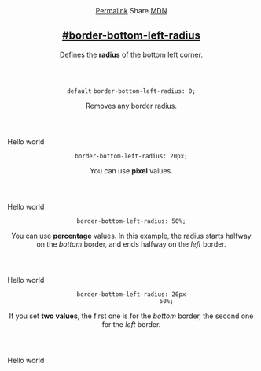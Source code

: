 <section id="border-bottom-left-radius" class="property">
    <header class="property__header">
        <nav class="property__links">
            <a class="property__links-direct" href="/property/border-bottom-left-radius/"
                data-property-name="border-bottom-left-radius"
                data-tooltip="Single page for this property">Permalink</a>
            <a class="property__share" data-tooltip="Share on Twitter or Facebook"
                data-property-name="border-bottom-left-radius">Share</a>
            <a target="_blank" href="https://developer.mozilla.org/en/docs/Web/CSS/border-bottom-left-radius"
                data-tooltip="See on Mozilla Developer Network" rel="external">MDN</a>
        </nav>
        <h2 class="property__name">
            <a href="#border-bottom-left-radius"><span>#</span>border-bottom-left-radius</a>
        </h2>
        <div class="property__description">
            <p>Defines the <strong>radius</strong> of the bottom left corner.</p>
        </div>
    </header>
    <section class="example">
        <header class="example__header">
            <p class="example__name">
                <code class="example--default" data-tooltip="This is the property's default value">default</code>
                <code class="example--value" data-tooltip="Click to copy"
                    data-clipboard-text="border-bottom-left-radius: 0;">border-bottom-left-radius: 0;</code>
            </p>
            <div class="example__description">
                <p>Removes any border radius.</p>
            </div>
        </header>
        <aside class="example__preview">
            <div class="example__browser"><i></i><i></i><i></i></div>
            <div class="example__output">
                <div class="example__output-div border-bottom-left-radius " id="border-bottom-left-radius-0">Hello world
                </div>
            </div>
        </aside>
    </section>
    <section class="example">
        <header class="example__header">
            <p class="example__name">
                <code class="example--value" data-tooltip="Click to copy"
                    data-clipboard-text="border-bottom-left-radius: 20px;">border-bottom-left-radius: 20px;</code>
            </p>
            <div class="example__description">
                <p>You can use <strong>pixel</strong> values.</p>
            </div>
        </header>
        <aside class="example__preview">
            <div class="example__browser"><i></i><i></i><i></i></div>
            <div class="example__output">
                <div class="example__output-div border-bottom-left-radius " id="border-bottom-left-radius-20px">Hello
                    world</div>
            </div>
        </aside>
    </section>
    <section class="example">
        <header class="example__header">
            <p class="example__name">
                <code class="example--value" data-tooltip="Click to copy"
                    data-clipboard-text="border-bottom-left-radius: 50%;">border-bottom-left-radius: 50%;</code>
            </p>
            <div class="example__description">
                <p>You can use <strong>percentage</strong> values. In this example, the radius starts halfway on the
                    <em>bottom</em> border, and ends halfway on the <em>left</em> border.</p>
            </div>
        </header>
        <aside class="example__preview">
            <div class="example__browser"><i></i><i></i><i></i></div>
            <div class="example__output">
                <div class="example__output-div border-bottom-left-radius " id="border-bottom-left-radius-50">Hello
                    world</div>
            </div>
        </aside>
    </section>
    <section class="example">
        <header class="example__header">
            <p class="example__name">
                <code class="example--value" data-tooltip="Click to copy"
                    data-clipboard-text="border-bottom-left-radius: 20px 50%;">border-bottom-left-radius: 20px
                    50%;</code>
            </p>
            <div class="example__description">
                <p>If you set <strong>two values</strong>, the first one is for the <em>bottom</em> border, the second
                    one for the <em>left</em> border.</p>
            </div>
        </header>
        <aside class="example__preview">
            <div class="example__browser"><i></i><i></i><i></i></div>
            <div class="example__output">
                <div class="example__output-div border-bottom-left-radius " id="border-bottom-left-radius-20px-50">Hello
                    world</div>
            </div>
        </aside>
    </section>
</section>
